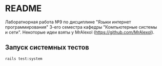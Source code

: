 # README

Лаборатнорная работа №9 по дисциплине "Языки интернет программирования" 3-его семестра кафедры "Компьютерные системы и сети".
Некоторые идеи взяты у MrAlexol (https://github.com/MrAlexol).

## Запуск системных тестов
```bash
rails test:system
```

